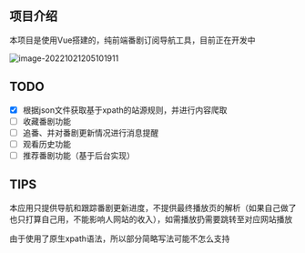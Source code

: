 ## 项目介绍

本项目是使用Vue搭建的，纯前端番剧订阅导航工具，目前正在开发中

![image-20221021205101911](http://img.ezsky.xyz/i/2022/10/21/xxu3ye_0.png)

## TODO

- [x] 根据json文件获取基于xpath的站源规则，并进行内容爬取
- [ ] 收藏番剧功能
- [ ] 追番、并对番剧更新情况进行消息提醒
- [ ] 观看历史功能
- [ ] 推荐番剧功能（基于后台实现）

## TIPS

本应用只提供导航和跟踪番剧更新进度，不提供最终播放页的解析（如果自己做了也只打算自己用，不能影响人网站的收入），如需播放扔需要跳转至对应网站播放

由于使用了原生xpath语法，所以部分简略写法可能不怎么支持